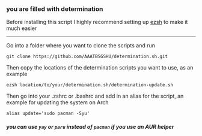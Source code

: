 ### you are filled with determination

Before installing this script I highly recommend setting up [ezsh](https://github.com/AAATBSGSHU/ezsh) to make it much easier
-- -
Go into a folder where you want to clone the scripts and run
```
git clone https://github.com/AAATBSGSHU/determination.sh.git
```
Then copy the locations of the determination scripts you want to use, as an example
```
ezsh location/to/your/determination.sh/determination-update.sh
```
Then go into your .zshrc or .bashrc and add in an alias for the script, an example for updating the system on Arch
```
alias update='sudo pacman -Syu'

```
##### you can use ```yay``` or ```paru``` instead of ```pacman``` if you use an AUR helper
